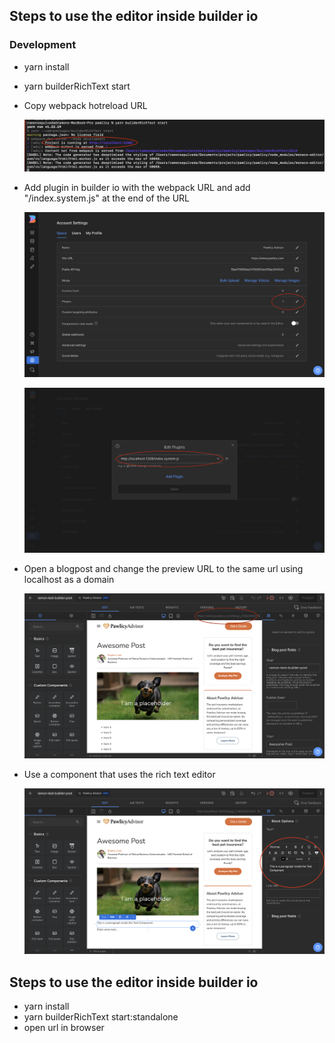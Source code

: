 ## Steps to use the editor inside builder io

### Development

- yarn install
- yarn builderRichText start
- Copy webpack hotreload URL

  ![Webpack local url](./assets/pluginURL.png)

- Add plugin in builder io with the webpack URL and add "/index.system.js" at the end of the URL

  ![Plugin settings options](./assets/pluginSettings.png)

  ![Register plugin URL](./assets/registerPlugin.png)

- Open a blogpost and change the preview URL to the same url using localhost as a domain

  ![Localhost project](./assets/localprojectURL.png)

- Use a component that uses the rich text editor

  ![Builder io example](./assets/builderio.png)

## Steps to use the editor inside builder io

- yarn install
- yarn builderRichText start:standalone
- open url in browser
